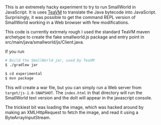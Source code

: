 This is an extremely hacky experiment to try to run SmallWorld in JavaScript.
It is uses [TeaVM](http://teavm.org) to translate the Java bytecode into
JavaScript. Surprisingly, it was possible to get the command REPL version of
SmallWorld working in a Web browser with few modifications.

This code is currently extrmely rough I used the standard TeaVM maven archetype
to create the fake smallworld.js package and entry point in
src/main/java/smallworld/js/Client.java.

If you run

```bash
# Build the SmallWorld jar, used by TeaVM
$ ./gradlew jar

$ cd experimental
$ mvn package
```

This will create a war file, but you can simply run a Web server from
`target/js-1.0-SNAPSHOT`. The `index.html` in that directory will run the
SmallWorld text version and the doIt will appear in the javascript console.

The trickiest bit was loading the image, which was hacked around by making an
XMLHttpRequest to fetch the image, and read it using a ByteArrayInputStream.
